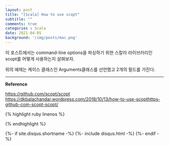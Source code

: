 ```yaml
---
layout: post
title: "[Scala] How to use scopt"
subtitle: ""    
comments: true
categories : Scala
date: 2021-04-05
background: '/img/posts/mac.png'
---
```


이 포스트에서는 command-line options을 파싱하기 위한 스칼라 라이브러리인 scopt를 어떻게 
사용하는지 살펴보자.   



위의 예제는 케이스 클래스인 Arguments클래스를 선언했고 2개의 필드를 가진다.


- - - 

**Reference**    

<https://github.com/scopt/scopt>   
<https://dkbalachandar.wordpress.com/2018/10/13/how-to-use-scopthttps-github-com-scopt-scopt/>   

{% highlight ruby linenos %}

{% endhighlight %}


{%- if site.disqus.shortname -%}
    {%- include disqus.html -%}
{%- endif -%}


